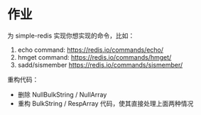 # 作业

为 simple-redis 实现你想实现的命令，比如：
1. echo command:  https://redis.io/commands/echo/
2. hmget command:  https://redis.io/commands/hmget/
3. sadd/sismember  https://redis.io/commands/sismember/

重构代码：
 - 删除 NullBulkString / NullArray
 - 重构 BulkString / RespArray 代码，使其直接处理上面两种情况
